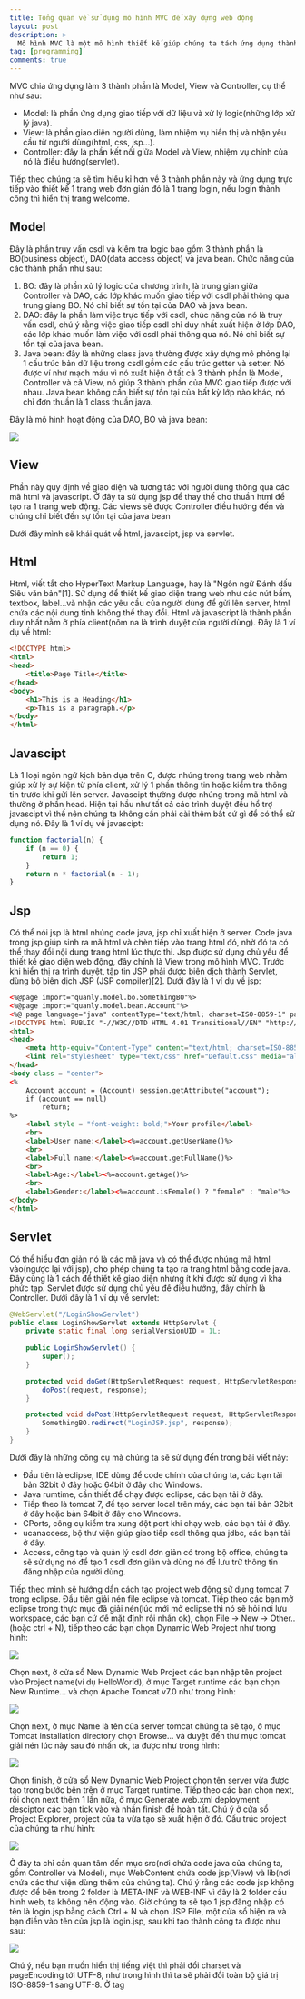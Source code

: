```yaml
---
title: Tổng quan về sử dụng mô hình MVC để xây dựng web động
layout: post
description: >
  Mô hình MVC là một mô hình thiết kế giúp chúng ta tách ứng dụng thành các thành phần khác nhau, các thành phần có nhiệm vụ riêng biệt và độc lập với nhau. Nhờ việc hoạt động đập lập và tách biệt nhau mà việc nâng cấp và sửa lỗi ứng dụng trở nên đơn giản hơn bao giờ hết.
tag: [programming]
comments: true
---
```


MVC chia ứng dụng làm 3 thành phần là Model, View và Controller, cụ thể như sau:

* Model: là phần ứng dụng giao tiếp với dữ liệu và xử lý logic(những lớp xử lý java).
* View: là phần giao diện người dùng, làm nhiệm vụ hiển thị và nhận yêu cầu từ người dùng(html, css, jsp...).
* Controller: đây là phần kết nối giữa Model và View, nhiệm vụ chính của nó là điều hướng(servlet).

Tiếp theo chúng ta sẽ tìm hiểu kỉ hơn về 3 thành phần này và ứng dụng trực tiếp vào thiết kế 1 trang web đơn giản đó là 1 trang login, nếu login thành công thì hiển thị trang welcome.

Model
------

Đây là phần truy vấn csdl và kiểm tra logic bao gồm 3 thành phần là BO(business object), DAO(data access object) và java bean. Chức năng của các thành phần như sau:

1. BO: đây là phần xử lý logic của chương trình, là trung gian giữa Controller và DAO, các lớp khác muốn giao tiếp với csdl phải thông qua trung giang BO. Nó chỉ biết sự tồn tại của DAO và java bean.
1. DAO: đây là phần làm việc trực tiếp với csdl, chúc năng của nó là truy vấn csdl, chú ý rằng việc giao tiếp csdl chỉ duy nhất xuất hiện ở lớp DAO, các lớp khác muốn làm việc với csdl  phải thông qua nó. Nó chỉ biết sự tồn tại của java bean.
1. Java bean: đây là những class java thường được xây dựng mô phỏng lại 1 cấu trúc bản dữ liệu trong csdl gồm các cấu trúc getter và setter. Nó được ví như mạch máu vì nó xuất hiện ở tất cả 3 thành phần là Model, Controller và cả View, nó giúp 3 thành phần của MVC giao tiếp được với nhau. Java bean không cần biết sự tồn tại của bất kỳ lớp nào khác, nó chỉ đơn thuần là 1 class thuần java.

Đây là mô hình hoạt động của DAO, BO và java bean:

![](https://3.bp.blogspot.com/-294_QmkaaoY/VapkZ3WZ4DI/AAAAAAAAMxw/hDV3uCMODD8/s1600/Untitled.png)

View
---

Phần này quy định về giao diện và tương tác với người dùng thông qua các mã html và javascript. Ở đây ta sử dụng jsp để thay thế cho thuần html để tạo ra 1 trang web động. Các views sẽ được Controller điều hướng đến và chúng chỉ biết đến sự tồn tại của java bean

Dưới đây mình sẽ khái quát về html, javascipt, jsp và servlet.

Html
---

Html, viết tắt cho HyperText Markup Language, hay là "Ngôn ngữ Đánh dấu Siêu văn bản"[1]. Sử dụng để thiết kế giao diện trang web như các nút bấm, textbox, label...và nhận các yêu cầu của người dùng để gửi lên server, html chứa các nội dung tỉnh không thể thay đổi. Html và javascript là thành phần duy nhất nằm ở phía client(nôm na là trình duyệt của người dùng). Đây là 1 ví dụ về html:

```html
<!DOCTYPE html>
<html>
<head>
    <title>Page Title</title>
</head>
<body>
    <h1>This is a Heading</h1>
    <p>This is a paragraph.</p>
</body>
</html>
```

Javascipt
-----

Là 1 loại ngôn ngữ kịch bản dựa trên C, được nhúng trong trang web nhằm giúp xử lý sự kiện từ phía client, xử lý 1 phần thông tin hoặc kiểm tra thông tin trước khi gửi lên server. Javascipt thường được nhúng trong mã html và thường ở phần head. Hiện tại hầu như tất cả các trình duyệt đều hổ trợ javascipt vì thế nên chúng ta không cần phải cài thêm bất cứ gì để có thể sử dụng nó. Đây là 1 ví dụ về javascipt:

```js
function factorial(n) {
    if (n == 0) {
        return 1;
    }
    return n * factorial(n - 1);
} 
```

Jsp
----

Có thể nói jsp là html nhúng code java, jsp chỉ xuất hiện ở server. Code java trong jsp giúp sinh ra mã html và chèn tiếp vào trang html đó, nhờ đó ta có thể thay đổi nội dung trang html lúc thực thi. Jsp được sử dụng chủ yếu để thiết kế giao diện web động, đây chính là View trong mô hình MVC. Trước khi hiển thị ra trình duyệt, tập tin JSP phải được biên dịch thành Servlet, dùng bộ biên dịch JSP (JSP compiler)[2]. Dưới đây là 1 ví dụ về jsp:

```html
<%@page import="quanly.model.bo.SomethingBO"%>
<%@page import="quanly.model.bean.Account"%>
<%@ page language="java" contentType="text/html; charset=ISO-8859-1" pageEncoding="ISO-8859-1"%>
<!DOCTYPE html PUBLIC "-//W3C//DTD HTML 4.01 Transitional//EN" "http://www.w3.org/TR/html4/loose.dtd">
<html>
<head>
    <meta http-equiv="Content-Type" content="text/html; charset=ISO-8859-1">
    <link rel="stylesheet" type="text/css" href="Default.css" media="all" />
</head>
<body class = "center">
<%
    Account account = (Account) session.getAttribute("account");
    if (account == null)
        return;
%>
    <label style = "font-weight: bold;">Your profile</label>
    <br>
    <label>User name:</label><%=account.getUserName()%> 
    <br>
    <label>Full name:</label><%=account.getFullName()%> 
    <br>
    <label>Age:</label><%=account.getAge()%> 
    <br>
    <label>Gender:</label><%=account.isFemale() ? "female" : "male"%>
</body>
</html> 
```

Servlet
----

Có thể hiểu đơn giản nó là các mã java và có thể được nhúng mã html vào(ngược lại với jsp), cho phép chúng ta tạo ra trang html bằng code java. Đây cũng là 1 cách để thiết kế giao diện nhưng ít khi được sử dụng vì khá phức tạp. Servlet được sử dụng chủ yếu để điều hướng, đây chính là Controller. Dưới đây là 1 ví dụ về servlet: 

```java
@WebServlet("/LoginShowServlet")
public class LoginShowServlet extends HttpServlet {
    private static final long serialVersionUID = 1L;
       
    public LoginShowServlet() {
        super();
    }

    protected void doGet(HttpServletRequest request, HttpServletResponse response) throws ServletException, IOException {
        doPost(request, response);
    }

    protected void doPost(HttpServletRequest request, HttpServletResponse response) throws ServletException, IOException {
        SomethingBO.redirect("LoginJSP.jsp", response);
    }
}
```

Dưới đây là những công cụ mà chúng ta sẽ sử dụng đến trong bài viết này:
* Đầu tiên là eclipse, IDE dùng để code chính của chúng ta, các bạn tải bản 32bit ở đây hoặc 64bit ở đây cho Windows.
* Java rumtime, cần thiết để chạy được eclipse, các bạn tải ở đây.
* Tiếp theo là tomcat 7, để tạo server local trên máy, các bạn tải bản 32bit ở đây hoặc bản 64bit ở đây cho Windows.
* CPorts, công cụ kiểm tra xung đột port khi chạy web, các bạn tải ở đây.
* ucanaccess, bộ thư viện giúp giao tiếp csdl thông qua jdbc, các bạn tải ở đây.
* Access, công tạo và quản lý csdl đơn giản có trong bộ office, chúng ta sẽ sử dụng nó để tạo 1 csdl đơn giản và dùng nó để lưu trữ thông tin đăng nhập của người dùng.

Tiếp theo mình sẽ hướng dẩn cách tạo project web động sử dụng tomcat 7 trong eclipse. Đầu tiên giải nén file eclipse và tomcat. Tiếp theo các bạn mở eclipse trong thực mục đã giải nén(lúc mới mở eclipse thì nó sẽ hỏi nơi lưu workspace, các bạn cứ để mặt định rồi nhấn ok), chọn File -> New -> Other.. (hoặc ctrl + N), tiếp theo các bạn chọn Dynamic Web Project như trong hình:

![](https://3.bp.blogspot.com/-94X-q165FSM/VapbLANGSKI/AAAAAAAAMxE/BE4PL0efSsw/s1600/Capture.PNG)

Chọn next, ở cửa sổ New Dynamic Web Project các bạn nhập tên project vào Project name(ví dụ HelloWorld), ở mục Target runtime các bạn chọn New Runtime... và chọn Apache Tomcat v7.0 như trong hình:

![](https://4.bp.blogspot.com/-Iyke1cv8sQE/VapcBma19kI/AAAAAAAAMxM/18P3854-IRY/s1600/Capture.PNG)

Chọn next, ở mục Name là tên của server tomcat chúng ta sẽ tạo, ở mục Tomcat installation directory chọn Browse... và duyệt đến thư mục tomcat giải nén lúc nảy sau đó nhấn ok, ta được như trong hình:

![](https://4.bp.blogspot.com/-B0g7nvi568Y/VapdAeJ1ryI/AAAAAAAAMxU/f1SMvu2MzHo/s1600/Capture.PNG)

Chọn finish, ở cửa sổ New Dynamic Web Project chọn tên server vừa được tạo trong bước bên trên ở mục Target runtime. Tiếp theo các bạn chọn next, rồi chọn next thêm 1 lần nữa, ở mục Generate web.xml deployment desciptor các bạn tick vào và nhấn finish để hoàn tất.
Chú ý ở cửa sổ Project Explorer, project của ta vừa tạo sẽ xuất hiện ở đó. Cấu trúc project của chúng ta như hình:

![](https://4.bp.blogspot.com/-74UP20n4ArY/VapeXDnhw3I/AAAAAAAAMxg/chIkmZyA9fg/s1600/Capture.PNG)

Ở đây ta chỉ cần quan tâm đến mục src(nơi chứa code java của chúng ta, gồm Controller và Model), mục WebContent chứa code jsp(View) và lib(nơi chứa các thư viện dùng thêm của chúng ta). Chú ý rằng các code jsp không được để bên trong 2 folder là META-INF và WEB-INF vì đây là 2 folder cấu hình web, ta không nên động vào.
Giờ chúng ta sẽ tạo 1 jsp đăng nhập có tên là login.jsp bằng cách Ctrl + N và chọn JSP File, một cửa sổ hiện ra và bạn điền vào tên của jsp là login.jsp, sau khi tạo thành công ta được như sau:

![](https://2.bp.blogspot.com/-ZqI6Byh__bU/Va0HErcWtPI/AAAAAAAAMz8/BZa5ui-dFX4/s1600/Capture.PNG)

Chú ý, nếu bạn muốn hiển thị tiếng việt thì phải đổi charset và pageEncoding tới UTF-8, như trong hình thì ta sẽ phải đổi toàn bộ giá trị ISO-8859-1 sang UTF-8. Ở tag <title> ta đặt lại tiêu đề trang web thành "Login Page". Ta tạo 1 form đăng nhập và khi người dùng submit thì kiểm tra tài khoản và mật khẩu có hợp lệ không bàng javascript, nếu hợp lệ thì sẽ được gửi đến cho server còn nếu không hợp lệ ta sẽ hiện box thông báo lỗi. Code lại trang login.jsp như sau: 

```html
<%@ page language="java" contentType="text/html; charset=UTF-8" pageEncoding="UTF-8"%>
<!DOCTYPE html PUBLIC "-//W3C//DTD HTML 4.01 Transitional//EN" "http://www.w3.org/TR/html4/loose.dtd">
<html>
<head>
<meta http-equiv="Content-Type" content="text/html; charset=UTF-8">
<title>Login Page</title>
<script type="text/javascript">
    function checkLogin() {
        String username = document.getElementById("username").value;
        String password = document.getElementById("password").value;
        if (username == null || username == "") {
            alert("You must enter your user name!");
            return false;
        }
        if (password == null || password == "") {
            alert("You must enter your password!");
            return false;
        }
        return true;
    }
</script>
</head>
<body>
    <h1 style="text-align: center; font-weight: bold;">Loggin to system</h1>
    <center>
        <form method="POST" action="ProcessLoginServlet" onsubmit="return checkLogin()">
            <label>Username:</label> <input type="text" name="username" id="username" /> 
            <br> 
            <label>Password:</label> <input type="password" name="password" id="password" /> 
            <br> 
            <input type="submit" value="login" />
        </form>
    </center>
</body>
</html>
```

Thế là đã cơ bản hoàn tất trang login.jsp, tiếp theo ta sẽ xây dựng tiếp trang welcome.jsp. Trang này sẽ hiển thị nội dung chào mừng account đã đăng nhập. Chú ý rằng đây chỉ là 1 trang html bình thường, điểm đặt biệt là ta có thể chèn code java vào đây để tạo ra các tag mới nhờ đó mà nội dung trang html có thể thay đổi lúc runtime. Để chèn code java vào nội dung trang jsp ta dùng thẻ <% // nội dung code java ở đây %>, để xuất giá trị từ java sang html ta dùng thẻ <%= // giá trị cần xuất ra ở đây %>. Trong nội dung trang welcome.jsp ta sẽ sử dụng java bean là Account class, để tạo welcome.jsp các bạn tạo file jsp như với login.jsp và code lại như sau: 

```html
<%@page import="com.blogspot.sontx.web.helloworld.model.bean.Account"%>
<%@ page language="java" contentType="text/html; charset=UTF-8" pageEncoding="UTF-8"%>
<!DOCTYPE html PUBLIC "-//W3C//DTD HTML 4.01 Transitional//EN" "http://www.w3.org/TR/html4/loose.dtd">
<html>
<head>
<meta http-equiv="Content-Type" content="text/html; charset=UTF-8">
<%
    Account account = (Account)request.getAttribute("account");
%>
<title>Welcome - <%= account.getUserName() %></title>
</head>
<body>
    User name:<%= account.getUserName() %> <br/>
    Full name:<%= account.getFullName() %> <br/>
    Age:<%= account.getAge() %> <br/>
    Address:<%= account.getAddress() %>
</body>
</html>
```

Ở đây ta lấy thông tin account được lưu từ HttpServletRequest, sau đó sử dụng các thẻ <%= ...%> để trích xuất từ dữ liệu từ code java sang text của html và gửi về cho người dùng.

Ok! thế là phần View của chúng ta đã hoàn tất, giờ ta sẽ xây dựng Model.
Đầu tiên ta tạo 1 java bean là Account trong package là com.blogspot.sontx.web.helloworld.model.bean như sau: 

```java
package com.blogspot.sontx.web.helloworld.bean;

public class Account {
    private String userName;
    private String fullName;
    private int age;
    private String address;
 
    public String getUserName() {
        return userName;
    }
    public void setUserName(String userName) {
        this.userName = userName;
    }
    public String getFullName() {
        return fullName;
    }
    public void setFullName(String fullName) {
        this.fullName = fullName;
    }
    public int getAge() {
        return age;
    }
    public void setAge(int age) {
        this.age = age;
    }
    public String getAddress() {
        return address;
    }
    public void setAddress(String address) {
        this.address = address;
    }
}
```

Như đã thấy thì java bean chỉ là 1 class java gồm các getters và setters để bao gói dữ liệu và truyền đi khắp mọi nơi trong trang web của chúng ta(nó sẽ xuất hiện ở View, Model và cả Controller).
Thành phần tiếp theo của Model là DAO, chúng ta sẽ tạo 1 class tên ProcessLoginDAO trong package com.blogspot.sontx.web.helloworld.model.dao như sau: 

```java
package com.blogspot.sontx.web.helloworld.model.dao;

import java.sql.Connection;
import java.sql.DriverManager;
import java.sql.ResultSet;
import java.sql.SQLException;
import java.sql.Statement;

import com.blogspot.sontx.web.helloworld.model.bean.Account;

import net.ucanaccess.jdbc.UcanaccessDriver;

public class ProcessLoginDAO {
    // đường dẩn đến file csdl của bạn
    private String url = UcanaccessDriver.URL_PREFIX + "D:/admin.accdb";
    private String driver = "net.ucanaccess.jdbc.UcanaccessDriver";
    private Connection cnn = null;
    private Statement stm = null;
    
    public boolean checkLogin(String username, String password){
        try {
            ResultSet rs = stm.executeQuery("SELECT username, password FROM admin");
            while(rs.next()){
                if(username.equals(rs.getString("username")) &amp;&amp; password.equals(rs.getString("password"))){
                    rs.close();
                    return true;
                }
            }
            rs.close();
        } catch (SQLException e) {
            e.printStackTrace();
        }
        return false;
    }
    
    public ProcessLoginDAO(){
        try {
            Class.forName(driver);
            // 2 đối số cuối cùng ta truyền chuổi rổng vì csdl của ta
            // không có user và password
            cnn = DriverManager.getConnection(url, "", "");
            stm = cnn.createStatement();
        } catch (ClassNotFoundException | SQLException e) {
            e.printStackTrace();
        }
    }

    public Account getAccount(String username) {
        Account account = null;
        try {
            ResultSet rs = stm.executeQuery("SELECT * FROM info WHERE username = '" + username + "'");
            if(rs.next()){
                account = new Account();
                account.setUserName(rs.getString("username"));
                account.setFullName(rs.getString("fullname"));
                account.setAge(rs.getInt("age"));
                account.setAddress(rs.getString("address"));
            }
            rs.close();
        } catch (SQLException e) {
            e.printStackTrace();
        }
        return account;
    }
}
```

Với class DAO thì nhiệm vụ của nó là giao tiếp trực tiếp với csdl, các thành phần liên quan đến csdl như Connection, Statement, ResultSet...chỉ được xuất hiện ở đây. Đó chính là lí do vì sao ta phải cần đến java bean để chuyển dữ liệu có cấu trúc phức tạp(như nội dung 1 table) đến Controller và từ Controller đến View.
Chú ý rằng đến bước này sẽ gặp lỗi vì eclipse chưa biết UcanaccessDriver là gì vì thế ta phải thực hiện add thư viện ucanaccess vào eclipse như sau:
Đầu tiên giải nén file ucanaccess vừa tải về và ta được 5 files như hình:

![](https://3.bp.blogspot.com/-9QxU6LN-C_E/Va0VlLGIElI/AAAAAAAAM0M/8aLBlZrNPw8/s1600/Capture.PNG)

Tiếp theo ta chọn 5 files và kéo thả vào folder lib trong thư mục WebContent/Web-INF/lib như sau:

![](https://2.bp.blogspot.com/-Wa8Yp0lJHxU/Va0WcGoEjZI/AAAAAAAAM0U/3fOJE8Kv5rE/s1600/Capture.PNG)

Ta xây dựng tiếp class BO là ProcessLoginBO trong package com.blogspot.sontx.web.helloworld.model.bo như sau: 

```java
package com.blogspot.sontx.web.helloworld.model.bo;

import com.blogspot.sontx.web.helloworld.model.bean.Account;
import com.blogspot.sontx.web.helloworld.model.dao.ProcessLoginDAO;

public class ProcessLoginBO {
    private ProcessLoginDAO processLoginDAO;
    
    public boolean checkLogin(String username, String password){
        if(username == null || username.length() &lt; 3)
            return false;
        if(password == null || password.length() &lt; 6)
            return false;
        boolean ret = processLoginDAO.checkLogin(username, password);
            return ret;
    }
    
    public Account getAccount(String username){
        if(username == null || username.length() &lt; 3)
            return null;
        Account account = processLoginDAO.getAccount(username);
        return account;
    }
    
    public ProcessLoginBO(){
        processLoginDAO = new ProcessLoginDAO();
    }
}
```

Nhiệm vụ của class này là xử lý logic trước khi truyền đến cho DAO như độ dài password phải lớn hơn hoặc bằng 6, username phải lớn hơn hoặc bằng 3...
Ok! đã xong phần Model giờ ta tiếp tục bắt tay vào xây dựng phần Controller, trung tâm kết nối của View và Model.
Ta tạo 1 Controller servlet có tên là ProcessLoginServlet như sau: Ctrl + N và chọn Servlet sau đó điền tên cho Servlet này là ProcessLoginServlet trong package com.blogspot.sontx.web.helloworld.controller, khi mới tạo thì eclipse sẽ sinh code mặt định cho chúng ta như sau: 

```java
package com.blogspot.sontx.web.helloworld.controller;

import java.io.IOException;
import javax.servlet.ServletException;
import javax.servlet.annotation.WebServlet;
import javax.servlet.http.HttpServlet;
import javax.servlet.http.HttpServletRequest;
import javax.servlet.http.HttpServletResponse;

/**
 * Servlet implementation class ProcessLoginServlet
 */
@WebServlet("/ProcessLoginServlet")
public class ProcessLoginServlet extends HttpServlet {
 private static final long serialVersionUID = 1L;
       
    /**
     * @see HttpServlet#HttpServlet()
     */
    public ProcessLoginServlet() {
        super();
        // TODO Auto-generated constructor stub
    }

    /**
     * @see HttpServlet#doGet(HttpServletRequest request, HttpServletResponse response)
     */
    protected void doGet(HttpServletRequest request, HttpServletResponse response) throws ServletException, IOException {
        // TODO Auto-generated method stub
    }
    
    /**
     * @see HttpServlet#doPost(HttpServletRequest request, HttpServletResponse response)
     */
    protected void doPost(HttpServletRequest request, HttpServletResponse response) throws ServletException, IOException {
        // TODO Auto-generated method stub
    }
}
```

Chúng ta code lại như sau: 

```java
package com.blogspot.sontx.web.helloworld.controller;

import com.blogspot.sontx.web.helloworld.model.bean.Account;
import com.blogspot.sontx.web.helloworld.model.bo.ProcessLoginBO;

import java.io.IOException;

import javax.servlet.RequestDispatcher;
import javax.servlet.ServletException;
import javax.servlet.annotation.WebServlet;
import javax.servlet.http.HttpServlet;
import javax.servlet.http.HttpServletRequest;
import javax.servlet.http.HttpServletResponse;

/**
 * Servlet implementation class ProcessLoginServlet
 */
@WebServlet("/ProcessLoginServlet")
public class ProcessLoginServlet extends HttpServlet {
 private static final long serialVersionUID = 1L;
       
    /**
     * @see HttpServlet#HttpServlet()
     */
    public ProcessLoginServlet() {
        super();
        // TODO Auto-generated constructor stub
    }

    /**
     * @see HttpServlet#doGet(HttpServletRequest request, HttpServletResponse response)
     */
    protected void doGet(HttpServletRequest request, HttpServletResponse response) throws ServletException, IOException {
        doPost(request, response);
    }
    
    /**
     * @see HttpServlet#doPost(HttpServletRequest request, HttpServletResponse response)
     */
    protected void doPost(HttpServletRequest request, HttpServletResponse response) throws ServletException, IOException {
        response.setCharacterEncoding("UTF-8");
        
        String username = request.getParameter("username");
        String password = request.getParameter("password");
        
        ProcessLoginBO loginProcessBO = new ProcessLoginBO();
        if(loginProcessBO.checkLogin(username, password)){
            Account account = loginProcessBO.getAccount(username);
            request.setAttribute("account", account);
            RequestDispatcher dispatcher = request.getRequestDispatcher("welcome.jsp");
            dispatcher.forward(request, response);
        }else{
            response.sendRedirect("login.jsp");
        }
    }
}
```

Ở đây ta gọi doPost ngay trong hàm doGet để thực hiện check login như nhau cho cả 2 cách thức POST  và GET của form khi submit. Khi nhận submit từ login.jsp thì thông tin request sẽ được gửi tới ProcessLoginServlet(tên được gán cho thuộc tính action của form trong login.jsp), tiếp đó phương thức doPost được gọi. Ở phương thức doPost ta tiến hành lấy giá trị username và password mà người dùng đã nhập vào(các giá trị này chính là giá trị của các input trong form) bằng phương thức getParameter như trong code. Sau khi có được username và password thì ta tiến hành kiểm tra trong csdl xem có đúng không thông qua Model, chú ý là Controller sẽ không gọi trực tiếp DAO mà sẽ phải thông qua BO(vì dữ liệu cần phải được kiểm tra hợp lệ trước khi query đến csdl). Nếu login thành công thì ta tiếp tục lấy thông tin chi tiết của người dùng thông và lưu vào java bean Account, tiếp theo đó ta truyền java bean này cho View để hiển thị bằng phương thức setAttirbute. Cuối cùng Controller sẽ điều hướng đến trang welcome.jsp. Nếu login không thành công thì Controller sẽ chuyển về lại trang login.jsp cho người dùng nhập lại username và password. Ở Controller sẽ có 2 phương thức để chuyển hướng đó là sendRedirect và forward, điểm khác nhau của 2 cách chuyển hướng này là ở chổ sendRedirect sẽ chỉ chuyển hướng đến 1 trang khác bất kỳ(có thể là google.com, sontx.blogspot.com....) còn forward chỉ điều hướng đến 1 trang web của chúng ta ví dụ như forward đến logoin.jsp hoặc welcome.jsp...nhưng chú ý rằng forward sẽ chuyển hướng và có kèm theo các dữ liệu ta đã đẩy vào request HttpServletRequest như ví dụ ở trên là thông tin account của người dùng. Ở ví dụ trên ta sử dụng forward khi chuyển đến welcome.jsp vì ta cần thông tin account để hiển thị và sendRedirect về lại login.jsp khi đăng nhập sai vì đơn giản là chỉ yêu cầu login cho đến khi đúng mới thôi.

Chúng ta tạo thêm 1 servlet nữa có thên là ShowLoginServlet với chức năng đơn giản là chuyển hướng sang login.jsp như sau:

```java
package com.blogspot.sontx.web.helloworld.controller;

import java.io.IOException;
import javax.servlet.ServletException;
import javax.servlet.annotation.WebServlet;
import javax.servlet.http.HttpServlet;
import javax.servlet.http.HttpServletRequest;
import javax.servlet.http.HttpServletResponse;

/**
 * Servlet implementation class ShowLoginServlet
 */
@WebServlet("/ShowLoginServlet")
public class ShowLoginServlet extends HttpServlet {
    private static final long serialVersionUID = 1L;
       
    /**
     * @see HttpServlet#HttpServlet()
     */
    public ShowLoginServlet() {
        super();
        // TODO Auto-generated constructor stub
    }

    /**
     * @see HttpServlet#doGet(HttpServletRequest request, HttpServletResponse response)
     */
    protected void doGet(HttpServletRequest request, HttpServletResponse response) throws ServletException, IOException {
        doPost(request, response);
    }

    /**
     * @see HttpServlet#doPost(HttpServletRequest request, HttpServletResponse response)
     */
    protected void doPost(HttpServletRequest request, HttpServletResponse response) throws ServletException, IOException {
        response.sendRedirect("login.jsp");
    }
}
```

Và thêm dòng <welcome-file>ShowLoginServlet</welcome-file> vào file web.xml như trong hình:

![](https://1.bp.blogspot.com/-ApzlIYi5w58/VbMKKtsZ55I/AAAAAAAAM3Q/aRG_jAjzzC8/s1600/Capture2.PNG)

Đầu tiên ta sử dụng ShowLoginServlet để làm entry cho web của ta, vì mọi điều hướng đều thuộc quyền của Controller nghĩa là muốn hiển thị 1 jsp bất kỳ thì đều phải thông qua sự điều hướng của Controller vì thế ở đây ta không hiển thị trực tiếp login.jsp mà sẽ thông qua ShowLoginSerlvet và nhớ nó để chuyển sang login.jsp. Đến đây chắc hẳn các bạn sẽ đặt ra câu hỏi rằng tại sao không hiển thị trực tiếp login.jsp ngay mà phải thông qua Controller? nếu ta hiển thị trực tiếp thì trang web của ta vẩn chạy bình thường nhưng có trường hợp thế này: trang web của bạn cần kiểm tra xem người dùng trên máy tính đó đã lưu đăng nhập chưa(giống chức năng lưu đang nhập của facebook), nếu đã lưu đăng nhập rồi thì chỉ cần chuyển đến welcome.jsp thay vì bắt người dùng đăng nhập lại ở login.jsp. Như thế nếu ta hiển thị ngay 1 trang jsp(ví dụ như login.jsp) thay vì thông qua Controller thì sẽ không kiểm tra được người dùng trên máy tính đó đã lưu đăng nhập chưa(vì View chỉ có chức năng hiển thị) vì thế ta cần Controller để kiểm tra trước trước khi quyết định chuyển đến 1 trang jsp cụ thể.

Điểm thứ 2 là tại file web.xml, ở file này chứa các mô tả về các file trong web của ta sẽ được chạy đầu tiên nếu ta chỉ nhập đường dẩn đến trang web mà không chỉ rỏ đường dẩn file, ví dụ như ta chỉ rỏ đến trang login.jsp như thế này http://localhost:8080/HelloWorld/login.jsp thì nó sẽ hiển thị trang login.jsp nhưng nếu ta chỉ nhập đường dẩn như thế này http://localhost:8080/HelloWorld thì nó sẽ không biết phải thực thi file nào vì thế nó phải tìm trong file web.xml xem có trong có file nào trong list này tồn tại không, nếu có thì nó sẽ thực thi file đó, đây như là các trang mặt định sẽ được thực thi khi ta trỏ đến http://localhost:8080/HelloWorld. Ta thêm vào ShowLoginServlet trong web.xml để chỉ rỏ nếu chỉ nhập vào http://localhost:8080/HelloWorld thì sẽ thực thi ShowLoginServlet.

Và cuối cùng đây là thành quả của chúng ta, 1 trang web khá đơn giản nhưng ẩn chứa những thứ khá phức tạp:

Trang login được hiển thị khi nhập vào http://localhost:8080/HelloWorld
![](https://4.bp.blogspot.com/-M0Jq9yWBFfU/VbMOGQlRgeI/AAAAAAAAM3c/hF-pchEDl9Y/s1600/Capture.PNG)

Trang welcome được hiển thị khi login thành công
![](https://3.bp.blogspot.com/-6pZ08ao1LeU/VbMOQexrP7I/AAAAAAAAM3k/uoSo3di1viA/s1600/Capture1.PNG)

Đây là source của dự án, các bạn có thể tải ở [đây](http://1drv.ms/1GME4tS).
Ở trong dự án có chứa file csdl là admin.accdb, các bạn phải chỉ rỏ đường dẩn nó trong ProcessLoginDAO như hình để DAO có thể đọc được csdl:

![](https://3.bp.blogspot.com/-CINRvLLz0X4/VbMPpXzjGXI/AAAAAAAAM3w/iigW5xPQCZg/s1600/Capture.PNG)

References
------

1. https://vi.wikipedia.org/wiki/HTML
1. https://vi.wikipedia.org/wiki/JSP